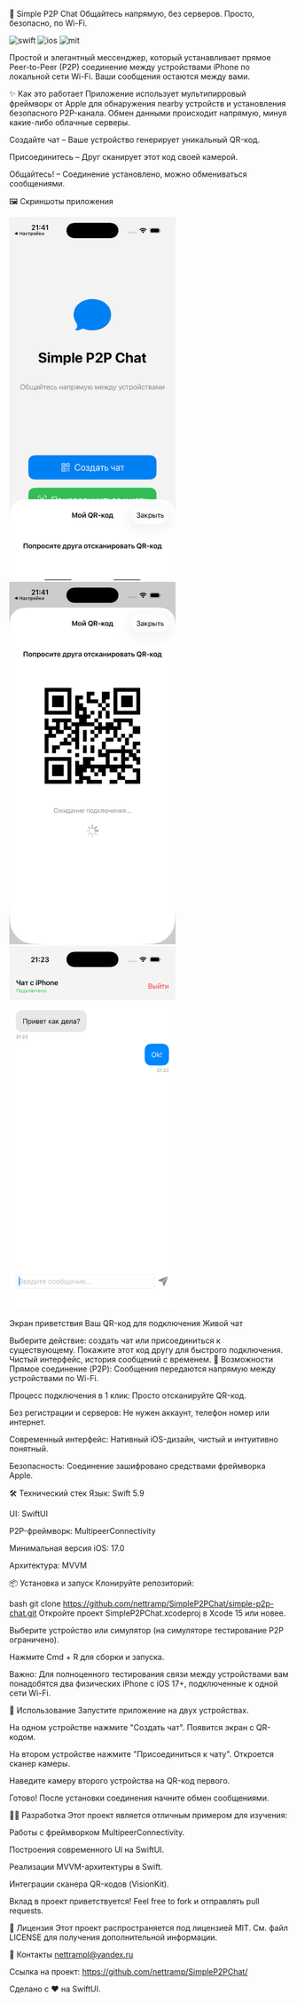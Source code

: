 
📱 Simple P2P Chat
Общайтесь напрямую, без серверов. Просто, безопасно, по Wi-Fi.

<img src="https://img.shields.io/badge/Swift-6.2-orange?style=flat&logo=swift" alt="swift"> <img src="https://img.shields.io/badge/Platform-iOS_26+-blue " alt="ios"> <img src="https://img.shields.io/badge/License-MIT-lightgrey" alt="mit">

Простой и элегантный мессенджер, который устанавливает прямое Peer-to-Peer (P2P) соединение между устройствами iPhone по локальной сети Wi-Fi. Ваши сообщения остаются между вами.

✨ Как это работает
Приложение использует мультипирровый фреймворк от Apple для обнаружения nearby устройств и установления безопасного P2P-канала. Обмен данными происходит напрямую, минуя какие-либо облачные серверы.

Создайте чат – Ваше устройство генерирует уникальный QR-код.

Присоединитесь – Друг сканирует этот код своей камерой.

Общайтесь! – Соединение установлено, можно обмениваться сообщениями.

🖼️ Скриншоты приложения


<img src="scr0.png" width="300" />  <img src="scr1.png" width="300" />  <img src="scr2.png" width="300" />

Экран приветствия          Ваш QR-код для подключения             Живой чат

Выберите действие: создать чат или присоединиться к существующему.	Покажите этот код другу для быстрого подключения.	Чистый интерфейс, история сообщений с временем.
🚀 Возможности
Прямое соединение (P2P): Сообщения передаются напрямую между устройствами по Wi-Fi.

Процесс подключения в 1 клик: Просто отсканируйте QR-код.

Без регистрации и серверов: Не нужен аккаунт, телефон номер или интернет.

Современный интерфейс: Нативный iOS-дизайн, чистый и интуитивно понятный.

Безопасность: Соединение зашифровано средствами фреймворка Apple.

🛠️ Технический стек
Язык: Swift 5.9

UI: SwiftUI

P2P-фреймворк: MultipeerConnectivity

Минимальная версия iOS: 17.0

Архитектура: MVVM

📦 Установка и запуск
Клонируйте репозиторий:

bash
git clone https://github.com/nettramp/SimpleP2PChat/simple-p2p-chat.git
Откройте проект SimpleP2PChat.xcodeproj в Xcode 15 или новее.

Выберите устройство или симулятор (на симуляторе тестирование P2P ограничено).

Нажмите Cmd + R для сборки и запуска.

Важно: Для полноценного тестирования связи между устройствами вам понадобятся два физических iPhone с iOS 17+, подключенные к одной сети Wi-Fi.

🎯 Использование
Запустите приложение на двух устройствах.

На одном устройстве нажмите "Создать чат". Появится экран с QR-кодом.

На втором устройстве нажмите "Присоединиться к чату". Откроется сканер камеры.

Наведите камеру второго устройства на QR-код первого.

Готово! После установки соединения начните обмен сообщениями.

👨‍💻 Разработка
Этот проект является отличным примером для изучения:

Работы с фреймворком MultipeerConnectivity.

Построения современного UI на SwiftUI.

Реализации MVVM-архитектуры в Swift.

Интеграции сканера QR-кодов (VisionKit).

Вклад в проект приветствуется! Feel free to fork и отправлять pull requests.

📄 Лицензия
Этот проект распространяется под лицензией MIT. См. файл LICENSE для получения дополнительной информации.

🤝 Контакты
nettrampl@yandex.ru

Ссылка на проект: https://github.com/nettramp/SimpleP2PChat/

Сделано с ❤️ на SwiftUI.

